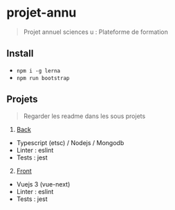 # projet-annu

> Projet annuel sciences u : Plateforme de formation

## Install

- `npm i -g lerna`
- `npm run bootstrap`

## Projets

> Regarder les readme dans les sous projets

1. [Back](packages/back/)

- Typescript (etsc) / Nodejs / Mongodb
- Linter : eslint
- Tests : jest

2. [Front](packages/front/)

- Vuejs 3 (vue-next)
- Linter : eslint
- Tests : jest
